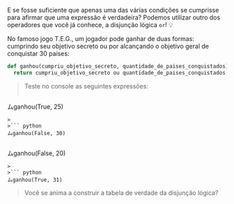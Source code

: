 E se fosse suficiente que apenas uma das várias condições se cumprisse para afirmar que uma expressão é verdadeira? Podemos utilizar outro dos operadores que você já conhece, a disjunção lógica `or`! :bulb:

No famoso jogo T.E.G., um jogador pode ganhar de duas formas: cumprindo seu objetivo secreto ou por alcançando o objetivo geral de conquistar 30 países:

```python
def ganhou(cumpriu_objetivo_secreto, quantidade_de_paises_conquistados):
  return cumpriu_objetivo_secreto ou quantidade_de_paises_conquistados >= 30

```

> Teste no console as seguintes expressões:
>
>``` python
ムganhou(True, 25)
```
>
>``` python
ムganhou(False, 30)
```
>
>``` python
ムganhou(False, 20)
```
>
>``` python
ムganhou(True, 31)
```
> Você se anima a construir a tabela de verdade da disjunção lógica?

